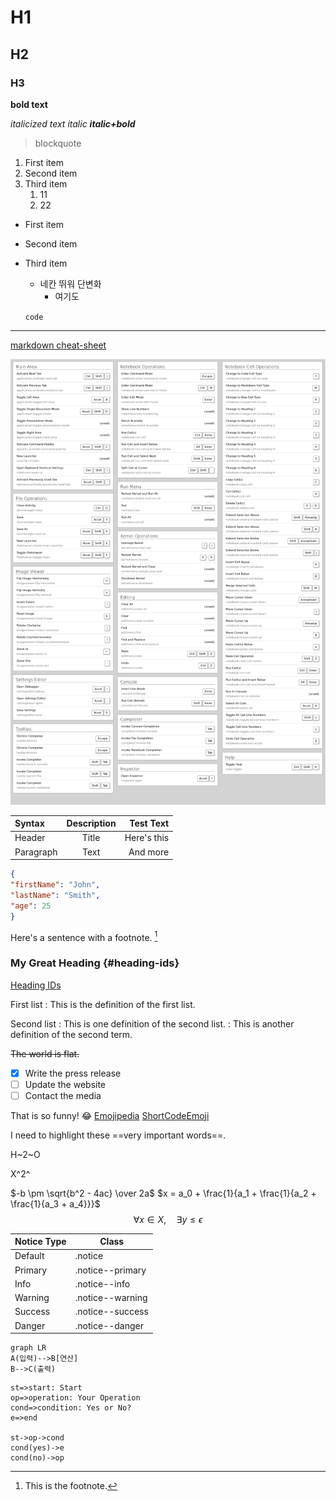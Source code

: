 # H1
## H2
### H3

**bold text**

*italicized text*
_italic_
**_italic+bold_**
> blockquote

1. First item
2. Second item
3. Third item
	1. 11
	1. 22 

- First item
- Second item
- Third item
    - 네칸 뛰워 단변화
		- 여기도

	`code`

---

[markdown cheat-sheet](https://www.markdownguide.org/cheat-sheet/)
<!-- 주석 도 나오나?
![jupytercheatsheet](./img/jupytercheatsheet.png)  상대경로로 그림추가 실패
HTML 양식으로 가능한지 확인바람.
-->

![jupytercheatsheet](https://github.com/true85/true85.github.io/blob/master/_posts/img/jupytercheatsheet.png?raw=true)


| Syntax      | Description | Test Text     |
| :---        |    :----:   |          ---: |
| Header      | Title       | Here's this   |
| Paragraph   | Text        | And more      |

```json
{
"firstName": "John",
"lastName": "Smith",
"age": 25
}
```

Here's a sentence with a footnote. [^1]

[^1]: This is the footnote.

### My Great Heading {#heading-ids}

[Heading IDs](#heading-ids)

First list
: This is the definition of the first list.

Second list
: This is one definition of the second list.
: This is another definition of the second term.

~~The world is flat.~~

- [x] Write the press release
- [ ] Update the website
- [ ] Contact the media

That is so funny! :joy:
[Emojipedia](https://emojipedia.org/)
[ShortCodeEmoji](https://gist.github.com/rxaviers/7360908)

I need to highlight these ==very important words==.

H~2~O

X^2^

$-b \pm \sqrt{b^2 - 4ac} \over 2a$
$x = a_0 + \frac{1}{a_1 + \frac{1}{a_2 + \frac{1}{a_3 + a_4}}}$
$$\forall x \in X, \quad \exists y \leq \epsilon$$

|Notice Type	|Class|
|---|---|
|Default	|.notice|
|Primary	|.notice--primary|
|Info	|.notice--info|
|Warning	|.notice--warning|
|Success	|.notice--success|
|Danger	|.notice--danger|

```mermaid!
graph LR
A(입력)-->B[연산]
B-->C(출력)
```

```flow!
st=>start: Start
op=>operation: Your Operation
cond=>condition: Yes or No?
e=>end

st->op->cond
cond(yes)->e
cond(no)->op
```
